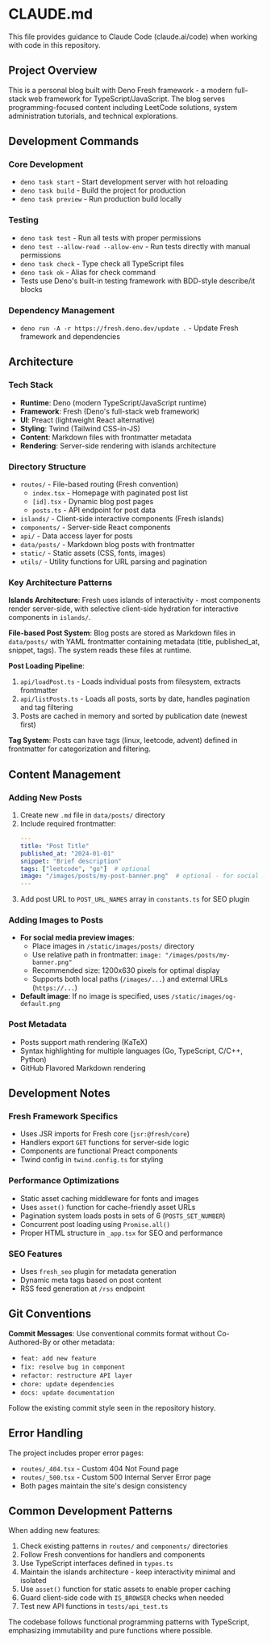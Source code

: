 # CLAUDE.md

This file provides guidance to Claude Code (claude.ai/code) when working with
code in this repository.

## Project Overview

This is a personal blog built with Deno Fresh framework - a modern full-stack
web framework for TypeScript/JavaScript. The blog serves programming-focused
content including LeetCode solutions, system administration tutorials, and
technical explorations.

## Development Commands

### Core Development

- `deno task start` - Start development server with hot reloading
- `deno task build` - Build the project for production
- `deno task preview` - Run production build locally

### Testing

- `deno task test` - Run all tests with proper permissions
- `deno test --allow-read --allow-env` - Run tests directly with manual
  permissions
- `deno task check` - Type check all TypeScript files
- `deno task ok` - Alias for check command
- Tests use Deno's built-in testing framework with BDD-style describe/it blocks

### Dependency Management

- `deno run -A -r https://fresh.deno.dev/update .` - Update Fresh framework and
  dependencies

## Architecture

### Tech Stack

- **Runtime**: Deno (modern TypeScript/JavaScript runtime)
- **Framework**: Fresh (Deno's full-stack web framework)
- **UI**: Preact (lightweight React alternative)
- **Styling**: Twind (Tailwind CSS-in-JS)
- **Content**: Markdown files with frontmatter metadata
- **Rendering**: Server-side rendering with islands architecture

### Directory Structure

- `routes/` - File-based routing (Fresh convention)
  - `index.tsx` - Homepage with paginated post list
  - `[id].tsx` - Dynamic blog post pages
  - `posts.ts` - API endpoint for post data
- `islands/` - Client-side interactive components (Fresh islands)
- `components/` - Server-side React components
- `api/` - Data access layer for posts
- `data/posts/` - Markdown blog posts with frontmatter
- `static/` - Static assets (CSS, fonts, images)
- `utils/` - Utility functions for URL parsing and pagination

### Key Architecture Patterns

**Islands Architecture**: Fresh uses islands of interactivity - most components
render server-side, with selective client-side hydration for interactive
components in `islands/`.

**File-based Post System**: Blog posts are stored as Markdown files in
`data/posts/` with YAML frontmatter containing metadata (title, published_at,
snippet, tags). The system reads these files at runtime.

**Post Loading Pipeline**:

1. `api/loadPost.ts` - Loads individual posts from filesystem, extracts
   frontmatter
2. `api/listPosts.ts` - Loads all posts, sorts by date, handles pagination and
   tag filtering
3. Posts are cached in memory and sorted by publication date (newest first)

**Tag System**: Posts can have tags (linux, leetcode, advent) defined in
frontmatter for categorization and filtering.

## Content Management

### Adding New Posts

1. Create new `.md` file in `data/posts/` directory
2. Include required frontmatter:
   ```yaml
   ---
   title: "Post Title"
   published_at: "2024-01-01"
   snippet: "Brief description"
   tags: ["leetcode", "go"]  # optional
   image: "/images/posts/my-post-banner.png"  # optional - for social media previews
   ---
   ```
3. Add post URL to `POST_URL_NAMES` array in `constants.ts` for SEO plugin

### Adding Images to Posts

- **For social media preview images**:
  - Place images in `/static/images/posts/` directory
  - Use relative path in frontmatter: `image: "/images/posts/my-banner.png"`
  - Recommended size: 1200x630 pixels for optimal display
  - Supports both local paths (`/images/...`) and external URLs (`https://...`)
- **Default image**: If no image is specified, uses
  `/static/images/og-default.png`

### Post Metadata

- Posts support math rendering (KaTeX)
- Syntax highlighting for multiple languages (Go, TypeScript, C/C++, Python)
- GitHub Flavored Markdown rendering

## Development Notes

### Fresh Framework Specifics

- Uses JSR imports for Fresh core (`jsr:@fresh/core`)
- Handlers export `GET` functions for server-side logic
- Components are functional Preact components
- Twind config in `twind.config.ts` for styling

### Performance Optimizations

- Static asset caching middleware for fonts and images
- Uses `asset()` function for cache-friendly asset URLs
- Pagination system loads posts in sets of 6 (`POSTS_SET_NUMBER`)
- Concurrent post loading using `Promise.all()`
- Proper HTML structure in `_app.tsx` for SEO and performance

### SEO Features

- Uses `fresh_seo` plugin for metadata generation
- Dynamic meta tags based on post content
- RSS feed generation at `/rss` endpoint

## Git Conventions

**Commit Messages**: Use conventional commits format without Co-Authored-By or
other metadata:

- `feat: add new feature`
- `fix: resolve bug in component`
- `refactor: restructure API layer`
- `chore: update dependencies`
- `docs: update documentation`

Follow the existing commit style seen in the repository history.

## Error Handling

The project includes proper error pages:

- `routes/_404.tsx` - Custom 404 Not Found page
- `routes/_500.tsx` - Custom 500 Internal Server Error page
- Both pages maintain the site's design consistency

## Common Development Patterns

When adding new features:

1. Check existing patterns in `routes/` and `components/` directories
2. Follow Fresh conventions for handlers and components
3. Use TypeScript interfaces defined in `types.ts`
4. Maintain the islands architecture - keep interactivity minimal and isolated
5. Use `asset()` function for static assets to enable proper caching
6. Guard client-side code with `IS_BROWSER` checks when needed
7. Test new API functions in `tests/api_test.ts`

The codebase follows functional programming patterns with TypeScript,
emphasizing immutability and pure functions where possible.
